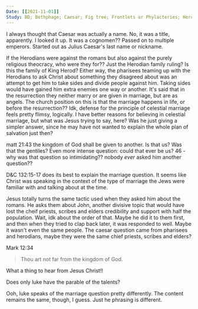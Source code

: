 ```yaml
---
Date: [[2021-11-01]]
Study: BD; Bethphage; Caesar; Fig tree; Frontlets or Phylacteries; Herodians; Levirate Marriage Videos: The Lord's Triumphal Entry into Jerusalem (1:07); Jesus Cleanses the Temple (1:35) Scripture Reading: Matthew 21-23; Mark 11-12; Luke 19-20
---
```


I always thought that Caesar was actually a name. No, it was a title, apparently. 
I looked it up. It was a cognomen?? Passed on to multiple emperors. Started out as Julius Caesar's last name or nickname.

If the Herodians were against the romans but also against the purely religious theocracy, who were they for?? Just the Herodian family ruling? Is this the family of King Herod?
Either way, the pharisees teaming up with the Herodians to ask Christ about something they disagreed about was an attempt to get him to take sides and divide people against him. Taking sides would have gained him extra enemies one way or another. 
It's said that in the resurrection they neither marry or are given in marriage, but are as angels. The church position on this is that the marriage happens in life, or before the resurrection?? Idk, defense for the principle of celestial marriage feels pretty flimsy, logically. I have better reasons for believing in celestial marriage, but what was Jesus trying to say, here? Was he just giving a simpler answer, since he may have not wanted to explain the whole plan of salvation just then?


matt 21:43 the kingdom of God shall be given to another. Is that us? Was that the gentiles? 
Even more intense question: could that ever be us?
46 - why was that question so intimidating?? nobody _ever_ asked him another question??

D&C 132:15-17 does its best to explain the marriage question. It seems like Christ was speaking in the context of the type of marriage the Jews were familiar with and talking about at the time. 

Jesus totally turns the same tactic used when they asked him about the romans. He asks them about John, another divisive topic that would have lost the cheif priests, scribes and elders credibility and support with half the population. 
Wait, idk about the order of that. Maybe he did it to them first, and then when they tried to clap back later, it was responded to well. Maybe it wasn't even the same people. The caesar question came from pharisees and herodians, maybe they were the same chief priests, scribes and elders?

Mark 12:34
> Thou art not far from the kingdom of God.

What a thing to hear from Jesus Christ!!

Does only luke have the parable of the talents?

Ooh, luke speaks of the marriage question pretty differently. The content remains the same, though, I guess. Just he phrasing is different. 
